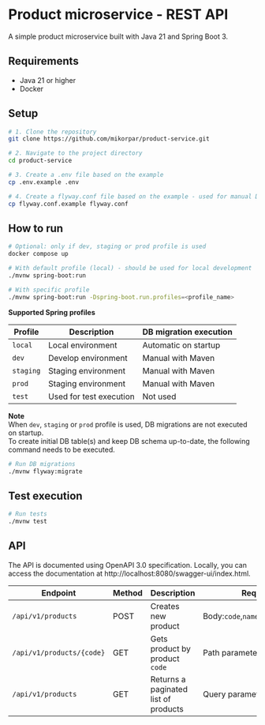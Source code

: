 # Product microservice - REST API

A simple product microservice built with Java 21 and Spring Boot 3.

## Requirements

- Java 21 or higher
- Docker

## Setup

```bash
# 1. Clone the repository
git clone https://github.com/mikorpar/product-service.git

# 2. Navigate to the project directory
cd product-service

# 3. Create a .env file based on the example
cp .env.example .env

# 4. Create a flyway.conf file based on the example - used for manual DB migrations
cp flyway.conf.example flyway.conf
```

## How to run

```bash
# Optional: only if dev, staging or prod profile is used
docker compose up

# With default profile (local) - should be used for local development
./mvnw spring-boot:run

# With specific profile
./mvnw spring-boot:run -Dspring-boot.run.profiles=<profile_name>
```

**Supported Spring profiles**

| Profile   | Description             | DB migration execution |
|-----------|-------------------------|------------------------|
| `local`   | Local environment       | Automatic on startup   |
| `dev`     | Develop environment     | Manual with Maven      |
| `staging` | Staging environment     | Manual with Maven      |              
| `prod`    | Staging environment     | Manual with Maven      |  
| `test`    | Used for test execution | Not used               |

**Note**  
When `dev`, `staging` or `prod` profile is used, DB migrations are not executed on startup.  
To create initial DB table(s) and keep DB schema up-to-date, the following command needs to be executed.

```bash
# Run DB migrations
./mvnw flyway:migrate 
```

## Test execution
```bash
# Run tests
./mvnw test 
```

## API
The API is documented using OpenAPI 3.0 specification. Locally, you can access the documentation at
http://localhost:8080/swagger-ui/index.html.

| Endpoint                  | Method | Description                          | Request fields                                |
|---------------------------|--------|--------------------------------------|-----------------------------------------------|
| `/api/v1/products`        | POST   | Creates new product                  | Body:`code`,`name`,`price_eur`,`available` |
| `/api/v1/products/{code}` | GET    | Gets product by product `code`       | Path parameteres:`code`                       |
| `/api/v1/products`        | GET    | Returns a paginated list of products | Query parameters:`page`,`size`,`sort`         |
